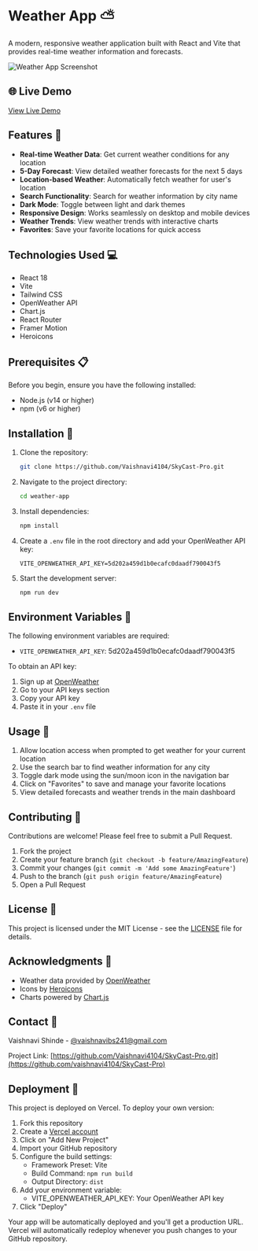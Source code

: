 # Weather App ⛅

A modern, responsive weather application built with React and Vite that provides real-time weather information and forecasts.

![Weather App Screenshot](image.png)

## 🌐 Live Demo
[View Live Demo](https://sky-cast-pro.vercel.app/)

## Features 🌟

- **Real-time Weather Data**: Get current weather conditions for any location
- **5-Day Forecast**: View detailed weather forecasts for the next 5 days
- **Location-based Weather**: Automatically fetch weather for user's location
- **Search Functionality**: Search for weather information by city name
- **Dark Mode**: Toggle between light and dark themes
- **Responsive Design**: Works seamlessly on desktop and mobile devices
- **Weather Trends**: View weather trends with interactive charts
- **Favorites**: Save your favorite locations for quick access

## Technologies Used 💻

- React 18
- Vite
- Tailwind CSS
- OpenWeather API
- Chart.js
- React Router
- Framer Motion
- Heroicons

## Prerequisites 📋

Before you begin, ensure you have the following installed:
- Node.js (v14 or higher)
- npm (v6 or higher)

## Installation 🚀

1. Clone the repository:
   ```bash
   git clone https://github.com/Vaishnavi4104/SkyCast-Pro.git
   ```

2. Navigate to the project directory:
   ```bash
   cd weather-app
   ```

3. Install dependencies:
   ```bash
   npm install
   ```

4. Create a `.env` file in the root directory and add your OpenWeather API key:
   ```env
   VITE_OPENWEATHER_API_KEY=5d202a459d1b0ecafc0daadf790043f5
   ```

5. Start the development server:
   ```bash
   npm run dev
   ```

## Environment Variables 🔑

The following environment variables are required:

- `VITE_OPENWEATHER_API_KEY`: 5d202a459d1b0ecafc0daadf790043f5

To obtain an API key:
1. Sign up at [OpenWeather](https://openweathermap.org/)
2. Go to your API keys section
3. Copy your API key
4. Paste it in your `.env` file

## Usage 📱

1. Allow location access when prompted to get weather for your current location
2. Use the search bar to find weather information for any city
3. Toggle dark mode using the sun/moon icon in the navigation bar
4. Click on "Favorites" to save and manage your favorite locations
5. View detailed forecasts and weather trends in the main dashboard

## Contributing 🤝

Contributions are welcome! Please feel free to submit a Pull Request.

1. Fork the project
2. Create your feature branch (`git checkout -b feature/AmazingFeature`)
3. Commit your changes (`git commit -m 'Add some AmazingFeature'`)
4. Push to the branch (`git push origin feature/AmazingFeature`)
5. Open a Pull Request

## License 📄

This project is licensed under the MIT License - see the [LICENSE](LICENSE) file for details.

## Acknowledgments 🙏

- Weather data provided by [OpenWeather](https://openweathermap.org/)
- Icons by [Heroicons](https://heroicons.com/)
- Charts powered by [Chart.js](https://www.chartjs.org/)

## Contact 📧

Vaishnavi Shinde - [@vaishnavibs241@gmail.com](https://github.com/vaishnavi4104)

Project Link: [https://github.com/Vaishnavi4104/SkyCast-Pro.git](https://github.com/vaishnavi4104/SkyCast-Pro)

## Deployment 🚀

This project is deployed on Vercel. To deploy your own version:

1. Fork this repository
2. Create a [Vercel account](https://vercel.com)
3. Click on "Add New Project"
4. Import your GitHub repository
5. Configure the build settings:
   - Framework Preset: Vite
   - Build Command: `npm run build`
   - Output Directory: `dist`
6. Add your environment variable:
   - VITE_OPENWEATHER_API_KEY: Your OpenWeather API key
7. Click "Deploy"

Your app will be automatically deployed and you'll get a production URL. Vercel will automatically redeploy whenever you push changes to your GitHub repository. 